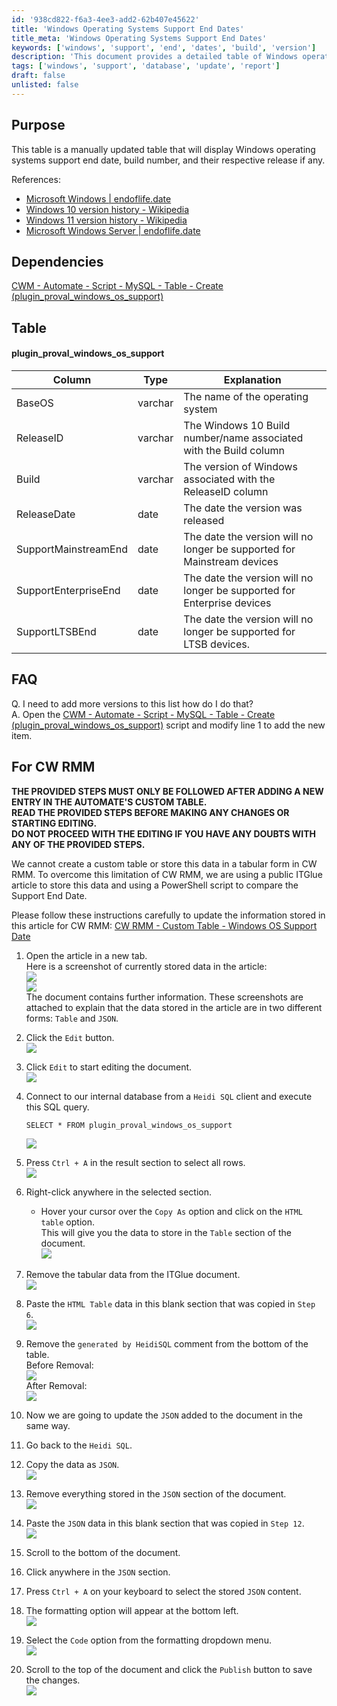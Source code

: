 ```yaml
---
id: '938cd822-f6a3-4ee3-add2-62b407e45622'
title: 'Windows Operating Systems Support End Dates'
title_meta: 'Windows Operating Systems Support End Dates'
keywords: ['windows', 'support', 'end', 'dates', 'build', 'version']
description: 'This document provides a detailed table of Windows operating systems, including their support end dates, build numbers, and release information. It serves as a reference for users looking to understand the lifecycle of various Windows versions and how to manage updates and support effectively.'
tags: ['windows', 'support', 'database', 'update', 'report']
draft: false
unlisted: false
---
```

## Purpose

This table is a manually updated table that will display Windows operating systems support end date, build number, and their respective release if any.

References:
- [Microsoft Windows | endoflife.date](https://endoflife.date/windows)
- [Windows 10 version history - Wikipedia](https://en.wikipedia.org/wiki/Windows_10_version_history)
- [Windows 11 version history - Wikipedia](https://en.wikipedia.org/wiki/Windows_11_version_history)
- [Microsoft Windows Server | endoflife.date](https://endoflife.date/windows-server)

## Dependencies

[CWM - Automate - Script - MySQL - Table - Create (plugin_proval_windows_os_support)](https://proval.itglue.com/DOC-5078775-11564131)

## Table

#### plugin_proval_windows_os_support

| Column                     | Type    | Explanation                                                                 |
|---------------------------|---------|-----------------------------------------------------------------------------|
| BaseOS                    | varchar | The name of the operating system                                            |
| ReleaseID                 | varchar | The Windows 10 Build number/name associated with the Build column          |
| Build                     | varchar | The version of Windows associated with the ReleaseID column                |
| ReleaseDate               | date    | The date the version was released                                          |
| SupportMainstreamEnd      | date    | The date the version will no longer be supported for Mainstream devices    |
| SupportEnterpriseEnd       | date    | The date the version will no longer be supported for Enterprise devices     |
| SupportLTSBEnd           | date    | The date the version will no longer be supported for LTSB devices.         |

## FAQ

Q. I need to add more versions to this list how do I do that?  
A. Open the [CWM - Automate - Script - MySQL - Table - Create (plugin_proval_windows_os_support)](https://proval.itglue.com/DOC-5078775-11564131) script and modify line 1 to add the new item.

## For CW RMM

**THE PROVIDED STEPS MUST ONLY BE FOLLOWED AFTER ADDING A NEW ENTRY IN THE AUTOMATE'S CUSTOM TABLE.**  
**READ THE PROVIDED STEPS BEFORE MAKING ANY CHANGES OR STARTING EDITING.**  
**DO NOT PROCEED WITH THE EDITING IF YOU HAVE ANY DOUBTS WITH ANY OF THE PROVIDED STEPS.**

We cannot create a custom table or store this data in a tabular form in CW RMM. To overcome this limitation of CW RMM, we are using a public ITGlue article to store this data and using a PowerShell script to compare the Support End Date.

Please follow these instructions carefully to update the information stored in this article for CW RMM: [CW RMM - Custom Table - Windows OS Support Date](https://proval.itglue.com/DOC-5078775-15739309)

1. Open the article in a new tab.  
   Here is a screenshot of currently stored data in the article:  
   ![](../../../static/img/plugin_proval_windows_os_support/image_1.png)  
   ![](../../../static/img/plugin_proval_windows_os_support/image_2.png)  
   The document contains further information. These screenshots are attached to explain that the data stored in the article are in two different forms: `Table` and `JSON`.

2. Click the `Edit` button.  
   ![](../../../static/img/plugin_proval_windows_os_support/image_3.png)  

3. Click `Edit` to start editing the document.  
   ![](../../../static/img/plugin_proval_windows_os_support/image_4.png)  

4. Connect to our internal database from a `Heidi SQL` client and execute this SQL query.  
   ```
   SELECT * FROM plugin_proval_windows_os_support
   ```  
   ![](../../../static/img/plugin_proval_windows_os_support/image_5.png)  

5. Press `Ctrl + A` in the result section to select all rows.  
   ![](../../../static/img/plugin_proval_windows_os_support/image_6.png)  

6. Right-click anywhere in the selected section.  
   - Hover your cursor over the `Copy As` option and click on the `HTML table` option.  
   This will give you the data to store in the `Table` section of the document.  
   ![](../../../static/img/plugin_proval_windows_os_support/image_7.png)  

7. Remove the tabular data from the ITGlue document.  
   ![](../../../static/img/plugin_proval_windows_os_support/image_8.png)  

8. Paste the `HTML Table` data in this blank section that was copied in `Step 6`.  
   ![](../../../static/img/plugin_proval_windows_os_support/image_9.png)  

9. Remove the `generated by HeidiSQL` comment from the bottom of the table.  
   Before Removal:  
   ![](../../../static/img/plugin_proval_windows_os_support/image_10.png)  
   After Removal:  
   ![](../../../static/img/plugin_proval_windows_os_support/image_11.png)  

10. Now we are going to update the `JSON` added to the document in the same way.  

11. Go back to the `Heidi SQL`.  

12. Copy the data as `JSON`.  
   ![](../../../static/img/plugin_proval_windows_os_support/image_12.png)  

13. Remove everything stored in the `JSON` section of the document.  
   ![](../../../static/img/plugin_proval_windows_os_support/image_13.png)  

14. Paste the `JSON` data in this blank section that was copied in `Step 12`.  
   ![](../../../static/img/plugin_proval_windows_os_support/image_14.png)  

15. Scroll to the bottom of the document.  

16. Click anywhere in the `JSON` section.  

17. Press `Ctrl + A` on your keyboard to select the stored `JSON` content.  

18. The formatting option will appear at the bottom left.  
   ![](../../../static/img/plugin_proval_windows_os_support/image_15.png)  

19. Select the `Code` option from the formatting dropdown menu.  
   ![](../../../static/img/plugin_proval_windows_os_support/image_16.png)  

20. Scroll to the top of the document and click the `Publish` button to save the changes.  
   ![](../../../static/img/plugin_proval_windows_os_support/image_17.png)  







